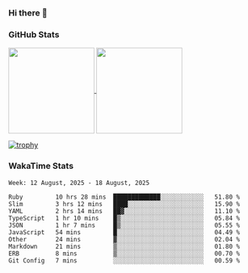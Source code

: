 ### Hi there 👋

### GitHub Stats

<a href="https://github.com/anuraghazra/github-readme-stats">
  <img align="center" height="170px" src="https://github-readme-stats.vercel.app/api/top-langs/?username=tksfjt1024&layout=compact&count_private=true&show_icons=true&show_icons=true&theme=graywhite" />
</a>
<a href="https://github.com/anuraghazra/github-readme-stats">
  <img align="center" height="170px" src="https://github-readme-stats.vercel.app/api?username=tksfjt1024&count_private=true&show_icons=true&show_icons=true&theme=graywhite" />
</a>

[![trophy](https://github-profile-trophy.vercel.app/?username=tksfjt1024)](https://github.com/ryo-ma/github-profile-trophy)

### WakaTime Stats

<!--START_SECTION:waka-->
```text
Week: 12 August, 2025 - 18 August, 2025

Ruby         10 hrs 28 mins  █████████████░░░░░░░░░░░░   51.80 % 
Slim         3 hrs 12 mins   ████░░░░░░░░░░░░░░░░░░░░░   15.90 % 
YAML         2 hrs 14 mins   ██▓░░░░░░░░░░░░░░░░░░░░░░   11.10 % 
TypeScript   1 hr 10 mins    █▒░░░░░░░░░░░░░░░░░░░░░░░   05.84 % 
JSON         1 hr 7 mins     █▒░░░░░░░░░░░░░░░░░░░░░░░   05.55 % 
JavaScript   54 mins         █░░░░░░░░░░░░░░░░░░░░░░░░   04.49 % 
Other        24 mins         ▓░░░░░░░░░░░░░░░░░░░░░░░░   02.04 % 
Markdown     21 mins         ▒░░░░░░░░░░░░░░░░░░░░░░░░   01.80 % 
ERB          8 mins          ▒░░░░░░░░░░░░░░░░░░░░░░░░   00.70 % 
Git Config   7 mins          ░░░░░░░░░░░░░░░░░░░░░░░░░   00.59 % 
```
<!--END_SECTION:waka-->
